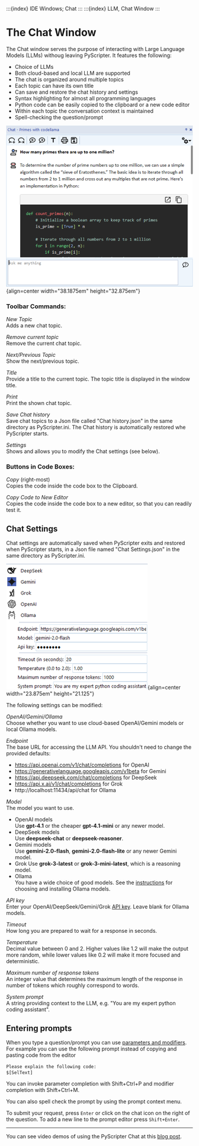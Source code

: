 :::{index} IDE Windows; Chat
:::
:::{index} LLM, Chat Window
:::

# The Chat Window

The Chat window serves the purpose of interacting with Large Language Models (LLMs)
withoug leaving PyScripter.  It features the following:

- Choice of LLMs
- Both cloud-based and local LLM are supported
- The chat is organized around multiple topics
- Each topic can have its own title
- Can save and restore the chat history and settings
- Syntax highlighting for almost all programming languages
- Python code can be easily copied to the clipboard or a new code editor
- Within each topic the conversation context is maintained
- Spell-checking the question/prompt

![graphic](images/chatwindow.png){align=center width="38.1875em" height="32.875em"}

### Toolbar Commands:

*New Topic*\
Adds a new chat topic.

*Remove current topic*\
Remove the current chat topic.

*Next/Previous Topic*\
Show the next/previous topic.

*Title*\
Provide a title to the current topic.  The topic title is displayed in the window title.

*Print*\
Print the shown chat topic.

*Save Chat history*\
Save chat topics to a Json file called "Chat history.json" in the same directory as 
PyScripter.ini.  The Chat history is automatically restored whe PyScripter starts.

*Settings*\
Shows and allows you to modify the Chat settings (see below).

### Buttons in Code Boxes:

*Copy* (right-most)\
Copies the code inside the code box to the Clipboard.

*Copy Code to New Editor*\
Copies the code inside the code box to a new editor, so that you can 
readily test it.

## Chat Settings

Chat settings are automatically saved when PyScripter exits and restored when 
PyScripter starts, in a Json file named "Chat Settings.json" in the same directory 
as PyScripter.ini.

![graphic](images/chatsettings.png){align=center width="23.875em" height="21.125"}

The following settings can be modified:

*OpenAI/Gemini/Ollama*\
Choose whether you want to use cloud-based OpenAI/Gemini models or local Ollama models.

*Endpoint*\
The base URL for accessing the LLM API.  You shouldn't need to change the provided
defaults: 
- https://api.openai.com/v1/chat/completions for OpenAI
- https://generativelanguage.googleapis.com/v1beta for Gemini
- https://api.deepseek.com/chat/completions for DeepSeek
- https://api.x.ai/v1/chat/completions for Grok
- http://localhost:11434/api/chat for Ollama

*Model*\
The model you want to use.   
- OpenAI models\
  Use **gpt-4.1** or the cheaper **gpt-4.1-mini** or any newer model.
- DeepSeek models\
  Use **deepseek-chat** or **deepseek-reasoner**.
- Gemini models\
  Use **gemini-2.0-flash**, **gemini-2.0-flash-lite** or any newer Gemini model.
- Grok
  Use **grok-3-latest** or **grok-3-mini-latest**, which is a reasoning model.
- Ollama\
  You have a wide choice of good models. See the 
  [instructions](llmprerequisites.md#install-ollama-models) for choosing and installing 
  Ollama models.

*API key*\
Enter your OpenAI/DeepSeek/Gemini/Grok [API key](llmprerequisites). Leave blank for Ollama models.

*Timeout*\
How long you are prepared to wait for a response in seconds.

*Temperature*\
 Decimal value between 0 and 2. Higher values like 1.2 will make the output more random, while lower values like 0.2 will make it more focused and deterministic.

*Maximum number of response tokens*\
An integer value that determines the maximum length of the response in number of tokens which
roughly correspond to words.

*System prompt* \
A string providing context to the LLM, e.g. "You are my expert python coding assistant".

## Entering prompts

When you type a question/prompt you can use [parameters and modifiers](parameters).  For 
example you can use the following prompt instead of copying and pasting code from 
the editor

```
Please explain the following code:
$[SelText]
```

You can invoke parameter completion with Shift+Ctrl+P and modifier completion with
Shift+Ctrl+M.

You can also spell check the prompt by using the prompt context menu.

To submit your request, press `Enter` or click on the chat icon on the right of 
the question.  To add a new line to the prompt editor press `Shift+Enter`.

---

You can see video demos of using the PyScripter Chat at this 
[blog post](https://pyscripter.blogspot.com/2024/06/teaser-integration-with-llm.html).